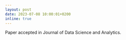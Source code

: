 ```yaml
---
layout: post
date: 2023-07-08 10:00:01+0200
inline: true
---
```


Paper accepted in Journal of Data Science and Analytics.